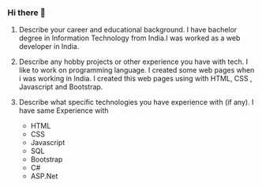 ### Hi there 👋

1) Describe your career and educational background.
    I have bachelor degree in Information Technology from India.I was worked as a web developer in India.

2) Describe any hobby projects or other experience you have with tech.
    I like to work on programming language. I created some web pages when i was working in India. I created this web pages using with HTML, CSS , Javascript and Bootstrap.

3) Describe what specific technologies you have experience with (if any).
   I have same Experience with
   - HTML
   - CSS
   - Javascript
   - SQL
   - Bootstrap
   - C#
   - ASP.Net
    

    